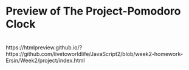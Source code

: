 # Preview of The Project-Pomodoro Clock
<br>
https://htmlpreview.github.io/?https://github.com/livetoworldlife/JavaScript2/blob/week2-homework-Ersin/Week2/project/index.html

